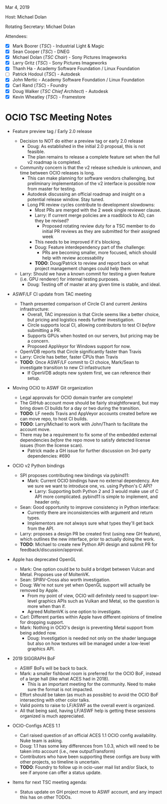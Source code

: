 <!--
SPDX-License-Identifier: CC-BY-4.0
Copyright Contributors to the OpenColorIO Project.
-->

Mar 4, 2019

Host: Michael Dolan

Rotating Secretary: Michael Dolan

Attendees:
  * [X] Mark Boorer (_TSC_) - Industrial Light & Magic
  * [X] Sean Cooper (_TSC_) - DNEG
  * [X] Michael Dolan (_TSC Chair_) - Sony Pictures Imageworks
  * [X] Larry Gritz (_TSC_) - Sony Pictures Imageworks
  * [X] Thanh Ha - Academy Software Foundation / Linux Foundation
  * [ ] Patrick Hodoul (_TSC_) - Autodesk
  * [X] John Mertic - Academy Software Foundation / Linux Foundation
  * [X] Carl Rand (_TSC_) - Foundry
  * [X] Doug Walker (_TSC Chief Architect_) - Autodesk
  * [X] Kevin Wheatley (_TSC_) - Framestore

# **OCIO TSC Meeting Notes**

* Feature preview tag / Early 2.0 release
    - Decision to NOT do either a preview tag or early 2.0 release
        - Doug: As established in the initial 2.0 proposal, this is not feasible.
        - The plan remains to release a complete feature set when the full v2 roadmap is completed.
    - Community concern is that the v2 release schedule is unknown, and time between OCIO releases is long.
        - This can make planning for software vendors challenging, but preliminary implementation of the v2 interface is possible now from master for testing.
        - Autodesk discussing an official roadmap and insight on a potential release window. Stay tuned.
        - Long PR review cycles contribute to development slowdowns:
            - Most PRs are merged with the 2 week single reviewer clause.
            - Larry: If current merge policies are a roadblock to AD, can they be revised?
                - Proposed rotating review duty for a TSC member to do initial PR reviews as they are submitted for their assigned week
            - This needs to be improved if it's blocking.
            - Doug: Feature interdependency part of the challenge:
                - PRs are becoming smaller, more focused, which should help with review accessability
            - **TODO**: Doug/Patrick to review and report back on what project management changes could help them
    - Larry: Should we have a known commit for testing a given feature (i.e. GPU renderer) for internal testing purposes.
        - Doug: Testing off of master at any given time is stable, and ideal.

* ASWF/LF CI update from TAC meeting
    - Thanh presented comparison of Circle CI and current Jenkins infrastructure:
        - Overall, TAC impression is that Circle seems like a better choice, but pricing and logistics needs further investigation.
        - Circle supports local CI, allowing contributors to test CI *before* submitting a PR.
        - Supports GPUs when hosted on our servers, but pricing may be a concern.
        - Proposed AppVeyor for Windows support for now.
    - OpenVDB reports that Circle significantly faster than Travis
    - Larry: Circle has better, faster CPUs than Travis
    - **TODO**: Once ASWF/LF commit to CI choice, Mark/Sean to investigate transition to new CI infastructure
        - If OpenVDB adopts new system first, we can reference their setup.

* Moving OCIO to ASWF Git organization
    - Legal approvals for OCIO domain tranfer are complete!
    - The GitHub account move should be fairly straightforward, but may bring down CI builds for a day or two during the transition.
    - **TODO**: LF needs Travis and AppVeyor accounts created before we can move repo, to host CI builds.
    - **TODO**: Larry/Michael to work with John/Thanh to facilitate the account move.
    - There may be a requirement to fix some of the embedded external dependencies *before* the repo move to satisfy detected license issues (from the license scan).
        - Patrick made a GH issue for further discussion on 3rd-party dependencies: #690

* OCIO v2 Python bindings
    - SPI proposes contributing new bindings via pybind11:
        - Mark: Current OCIO bindings have no external dependency. Are we sure we want to introduce one, vs. using Python's C API?
            - Larry: Supporting both Python 2 and 3 would make use of C API more complicated. pybind11 is simple to implement, and header only.
    - Sean: Good opportunity to improve consistency in Python interface:
        - Currently there are inconsistencies with argument and return types.
        - Implementors are not always sure what types they'll get back from the API.
    - Larry: proposes a design PR be created first (using new GH feature), which outlines the new interface, prior to actually doing the work.
    - **TODO**: Michael to create new Python API design and submit PR for feedback/discussion/approval.

* Apple has deprecated OpenGL
    - Mark: One option could be to build a bridget between Vulcan and Metal. Proposes use of MoltenVK.
    - Sean: SPIRV-Cross also worth investigation.
    - Doug: We're not sure yet when OpenGL support will actually be removed by Apple.
        - From my point of view, OCIO will definitely need to support low-level graphics APIs such as Vulkan and Metal, so the question is more when than if.
        - Agreed MoltenVK is one option to investigate.
    - Carl: Different parties within Apple have different opinions of timeline for dropping support.
    - Mark: Nothing in OCIO's design is preventing Metal support from being added now.
        - Doug: Investigation is needed not only on the shader language but also on how textures will be managed under a low-level graphics API.

* 2019 SIGGRAPH BoF
    - ASWF BoFs will be back to back.
    - Mark: a smaller fishbowl room is preferred for the OCIO BoF, instead of a large hall (like what ACES had in 2018).
        - This is an important meeting for the community. Need to make sure the format is not impacted.
    - Effort should be taken (as much as possible) to avoid the OCIO BoF intersecting with other color talks.
    - Valid points to raise to LF/ASWF as the overall event is organized.
    - All that being said, having LF/ASWF help is getting these sessions organized is much appreciated.

* OCIO-Configs ACES 1.1
    - Carl raised question of an official ACES 1.1 OCIO config availability. Nuke team is asking.
    - Doug: 1.1 has some key differences from 1.0.3, which will need to be taken into account (i.e., new outputTransform)
    - Contributors who have been supporting these configs are busy with other projects, so timeline is uncertain.
    - **TODO**: Foundry to follow up in ocio-user mail list and/or Slack, to see if anyone can offer a status update.

* Items for next TSC meeting agenda:
    - Status update on GH project move to ASWF account, and any impact this has on other TODOs.
